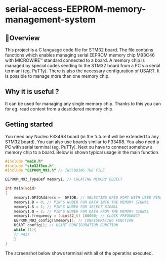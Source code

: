 # serial-access-EEPROM-memory-management-system

## 📌Overview
This project is a C language code file for STM32 board. The file contains functions which enables managing serial EEPROM memory chip M93C46 with MICROWIRE™ standard connected to a board. A memory chip is managed by special codes sending to the STM32 board from a PC via serial termianl (eg. PuTTy). There is also the necessary configuration of USART. It is possible to manage more than one memory chip.

## Why it is useful ?
It can be used for managing any single memory chip. Thanks to this you can for eg. read content from a desoldered memory chip.

## Getting started 
You need any Nucleo F334R8 board (in the future it will be extended to any STM32 board). You can also use boards similar to F334R8. You also need a PC with serial terminal (eg. PuTTy).
Next ou have to connect somehow a memory chip to a board. Below is shown typical usage in the main function.
```c
#include "main.h"
#include "stm32f3xx.h"
#include "EEPROM_M93.h" // INCLUDING THE FILE 

EEPROM_M93_TypeDef memory1; // CREATING MEMORY OBJECT 

int main(void)
{
	memory1.GPIOAddress =  GPIOB; // SELECTING GPIO PORT WITH USED PINS
	memory1.D = 0; // PIN'S NUBER FOR DATA INTO THE MEMORY SIGNAL
	memory1.S = 1; // PIN'S NUBER FOR SELECT SIGNAL
	memory1.Q = 2; // PIN'S NUBER FOR DATA FROM THE MEMORY SIGNAL
	memory1.frequency = (uint32_t) 100000; // CLOCK FREQUENCY
	EEPROM_M93_config(&memory1); // CONFIGURATING FUNCTION 
	USART_config(); // USART CONFIGURATION FUNCTION
	while (1){
    // WAIT
	}
}
```
The screenshot below shows terminal with all of the operatins executed.
